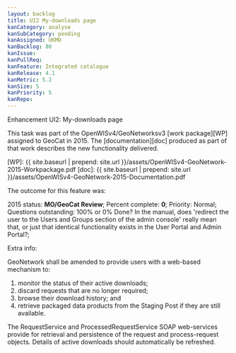 ```yaml
---
layout: backlog
title: UI2 My-downloads page
kanCategory: analyse
kanSubCategory: pending
kanAssigned: UKMO
kanBacklog: 80
kanIssue:
kanPullReq:
kanFeature: Integrated catalogue
kanRelease: 4.1
kanMetric: 5.2
kanSize: 5
kanPriority: 5
kanRepo:
---
```

Enhancement UI2: My-downloads page

This task was part of the OpenWISv4/GeoNetworksv3 [work package][WP] assigned to GeoCat in 2015.  The [documentation][doc] produced as part of that work describes the new functionality delivered.

[WP]: {{ site.baseurl | prepend: site.url }}/assets/OpenWISv4-GeoNetwork-2015-Workpackage.pdf
[doc]: {{ site.baseurl | prepend: site.url }}/assets/OpenWISv4-GeoNetwork-2015-Documentation.pdf

The outcome for this feature was:

2015 status: **MO/GeoCat Review**; Percent complete: **0**; Priority: Normal; Questions outstanding: 100% or 0% Done? In the manual, does 'redirect the user to the Users and Groups section of the admin console' really mean that, or just that identical functionality exists in the User Portal and Admin Portal?;

Extra info:

GeoNetwork shall be amended to provide users with a web-based mechanism to:

  1. monitor the status of their active downloads;
  2. discard requests that are no longer required;
  3. browse their download history; and
  4. retrieve packaged data products from the Staging Post if they are still available.

The RequestService and ProcessedRequestService SOAP web-services provide for retrieval and persistence of the request and process-request objects.
Details of active downloads should automatically be refreshed.

